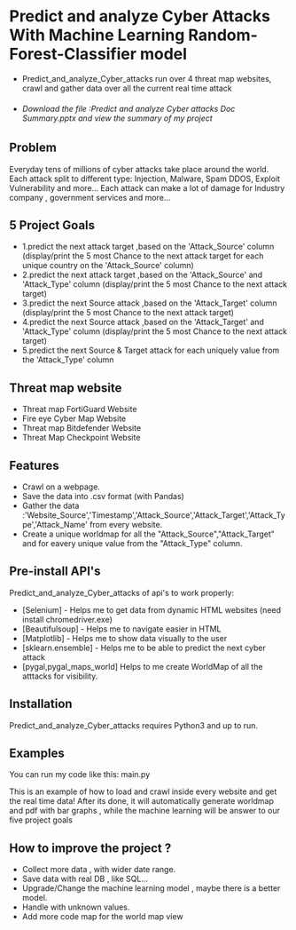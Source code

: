 # Predict and analyze Cyber Attacks With Machine Learning Random-Forest-Classifier model
- Predict_and_analyze_Cyber_attacks run over 4 threat map websites, crawl and gather data over all the current real time attack
- ###### Download the file :Predict and analyze Cyber attacks Doc Summary.pptx and view the summary of my project
## Problem
Everyday tens of millions of cyber attacks take place around the world.
Each attack split to different type: Injection, Malware, Spam DDOS, Exploit Vulnerability and more…
Each attack can make a lot of damage for Industry company , government services and more…

## 5 Project Goals
- 1.predict the next attack target ,based on the 'Attack_Source' column (display/print the 5 most Chance to the next attack target for each unique country on the    'Attack_Source' column)
- 2.predict the next attack target ,based on the 'Attack_Source' and 'Attack_Type' column (display/print the 5 most Chance to the next attack target)
- 3.predict the next Source attack ,based on the 'Attack_Target' column (display/print the 5 most Chance to the next attack target)
- 4.predict the next Source attack ,based on the 'Attack_Target' and 'Attack_Type' column (display/print the 5 most Chance to the next attack target)
- 5.predict the next Source & Target attack for each uniquely value from the 'Attack_Type' column

## Threat map website 

- Threat map FortiGuard Website
- Fire eye Cyber Map Website
- Threat map Bitdefender Website 
- Threat Map Checkpoint Website 

## Features

- Crawl on a webpage.
- Save the data into .csv format (with Pandas)
- Gather the data :'Website_Source','Timestamp','Attack_Source','Attack_Target','Attack_Type','Attack_Name' from every website.
- Create a unique worldmap for all the "Attack_Source","Attack_Target" and for eavery unique value from the "Attack_Type" column.

## Pre-install API's

Predict_and_analyze_Cyber_attacks of api's to work properly:
- [Selenium]      - Helps me to get data from dynamic HTML websites (need install chromedriver.exe)
- [Beautifulsoup] - Helps me to navigate easier in HTML  
- [Matplotlib]    - Helps me to show data visually to the user
- [sklearn.ensemble]    - Helps me to be able to predict the next cyber attack
- [pygal,pygal_maps_world] Helps to me create WorldMap of all the atttacks for visibility.


## Installation

Predict_and_analyze_Cyber_attacks requires Python3 and up to run.


## Examples 

You can run my code like this:
main.py 

This is an example of how to load and crawl inside every website and get the real time data!
After its done, it will automatically generate worldmap and pdf with bar graphs , while the machine learning will be answer to our five project goals

## How to improve the project ?
- Collect more data , with wider date range.
- Save data with real DB , like SQL...
- Upgrade/Change the machine learning model , maybe there is a better model.
- Handle with unknown values.
- Add more code map for the world map view 
